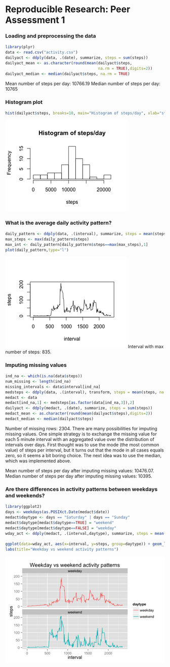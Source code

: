 # Reproducible Research: Peer Assessment 1


### Loading and preprocessing the data

```r
library(plyr)
data <- read.csv("activity.csv")
dailyact <- ddply(data, .(date), summarize, steps = sum(steps))
dailyact_mean <- as.character(round(mean(dailyact$steps, 
                                         na.rm = TRUE),digits=2))
dailyact_median <- median(dailyact$steps, na.rm = TRUE)
```
Mean number of steps per day: 10766.19
Median number of steps per day: 10765

### Histogram plot

```r
hist(dailyact$steps, breaks=10, main="Histogram of steps/day", xlab="steps")
```

![](PA1_template_files/figure-html/hist_activity-1.png) 

### What is the average daily activity pattern?

```r
daily_pattern <- ddply(data, .(interval), summarize, steps = mean(steps, na.rm=TRUE))
max_steps <- max(daily_pattern$steps)
max_int <- daily_pattern[daily_pattern$steps==max(max_steps),1]
plot(daily_pattern,type="l")
```

![](PA1_template_files/figure-html/daily_pattern-1.png) 
Interval with max number of steps: 835.

### Imputing missing values 

```r
ind_na <- which(is.na(data$steps))
num_missing <- length(ind_na)
missing_intervals <- data$interval[ind_na]
medsteps <- ddply(data, .(interval), transform, steps = mean(steps, na.rm=TRUE))
medact <- data
medact[ind_na,1] <- medsteps[as.factor(data[ind_na,3]),2]
dailyact <- ddply(medact, .(date), summarize, steps = sum(steps))
medact_mean <- as.character(round(mean(dailyact$steps),digits=2))
medact_median <- median(dailyact$steps)
```
Number of missing rows: 2304. There are many possibilities for imputing missing values. One simple strategy is to exchange the missing value for each 5 minute interval with an aggregated value over the distribution of intervals over days. First thought was to use the mode (the most common value) of steps per interval, but it turns out that the mode in all cases equals zero, so it seems a bit boring choice. The next idea was to use the median, which was implemented above.

Mean number of steps per day after imputing missing values: 10476.07.
Median number of steps per day after imputing missing values: 10395.


### Are there differences in activity patterns between weekdays and weekends?

```r
library(ggplot2)
days <- weekdays(as.POSIXct.Date(medact$date))
medact$daytype <- days == "Saturday" | days == "Sunday"
medact$daytype[medact$daytype==TRUE] = "weekend"
medact$daytype[medact$daytype==FALSE] = "weekday"
wday_act <- ddply(medact, .(interval,daytype), summarize, steps = mean(steps))

ggplot(data=wday_act, aes(x=interval, y=steps, group=daytype)) + geom_line(aes(color=daytype))+ facet_wrap(~ daytype, nrow=2) +
labs(title="Weekday vs weekend activity patterns")
```

![](PA1_template_files/figure-html/weekdays-1.png) 
